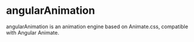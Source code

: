 # angularAnimation
angularAnimation is an animation engine based on Animate.css, compatible with Angular Animate.
